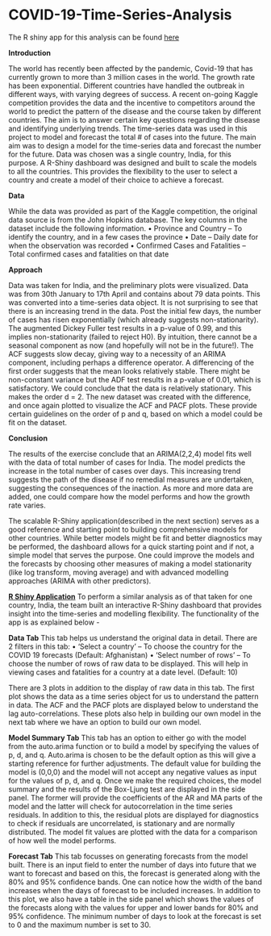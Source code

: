 # COVID-19-Time-Series-Analysis


The R shiny app for this analysis can be found [here](https://meenal-narsinghani.shinyapps.io/shiny_application/)

**Introduction**

The world has recently been affected by the pandemic, Covid-19 that has currently grown to more than 3 million cases in the world. The growth rate has been exponential. Different countries have handled the outbreak in different ways, with varying degrees of success. 
A recent on-going Kaggle competition provides the data and the incentive to competitors around the world to predict the pattern of the disease and the course taken by different countries. The aim is to answer certain key questions regarding the disease and identifying underlying trends.
The time-series data was used in this project to model and forecast the total # of cases into the future. The main aim was to design a model for the time-series data and forecast the number for the future. Data was chosen was a single country, India, for this purpose. A R-Shiny dashboard was designed and built to scale the models to all the countries. This provides the flexibility to the user to select a country and create a model of their choice to achieve a forecast.

**Data**

While the data was provided as part of the Kaggle competition, the original data source is from the John Hopkins database. The key columns in the dataset include the following information. 
•	Province and Country – To identify the country, and in a few cases the province
•	Date – Daily date for when the observation was recorded
•	Confirmed Cases and Fatalities – Total confirmed cases and fatalities on that date

**Approach**

Data was taken for India, and the preliminary plots were visualized. Data was from 30th January to 17th April and contains about 79 data points. This was converted into a time-series data object. It is not surprising to see that there is an increasing trend in the data. Post the initial few days, the number of cases has risen exponentially (which already suggests non-stationarity). The augmented Dickey Fuller test results in a p-value of 0.99, and this implies non-stationarity (failed to reject H0).
By intuition, there cannot be a seasonal component as now (and hopefully will not be in the future!). The ACF suggests slow decay, giving way to a necessity of an ARIMA component, including perhaps a difference operator.
A differencing of the first order suggests that the mean looks relatively stable. There might be non-constant variance but the ADF test results in a p-value of 0.01, which is satisfactory. We could conclude that the data is relatively stationary. This makes the order d = 2.
The new dataset was created with the difference, and once again plotted to visualize the ACF and PACF plots. These provide certain guidelines on the order of p and q, based on which a model could be fit on the dataset.
 
 
 
**Conclusion**

The results of the exercise conclude that an ARIMA(2,2,4) model fits well with the data of total number of cases for India. The model predicts the increase in the total number of cases over days. This increasing trend suggests the path of the disease if no remedial measures are undertaken, suggesting the consequences of the inaction. As more and more data are added, one could compare how the model performs and how the growth rate varies.

The scalable R-Shiny application(described in the next section) serves as a good reference and starting point to building comprehensive models for other countries. While better models might be fit and better diagnostics may be performed, the dashboard allows for a quick starting point and if not, a simple model that serves the purpose. One could improve the models and the forecasts by choosing other measures of making a model stationarity (like log transform, moving average) and with advanced modelling approaches (ARIMA with other predictors). 

 
 
**[R Shiny Application](https://meenal-narsinghani.shinyapps.io/shiny_application/)**
To perform a similar analysis as of that taken for one country, India, the team built an interactive R-Shiny dashboard that provides insight into the time-series and modelling flexibility. The functionality of the app is as explained below - 

**Data Tab**
This tab helps us understand the original data in detail. There are 2 filters in this tab:
•	‘Select a country’ – To choose the country for the COVID 19 forecasts (Default: Afghanistan)
•	‘Select number of rows’ – To choose the number of rows of raw data to be displayed. This will help in viewing cases and fatalities for a country at a date level. (Default: 10)

There are 3 plots in addition to the display of raw data in this tab. The first plot shows the data as a time series object for us to understand the pattern in data. The ACF and the PACF plots are displayed below to understand the lag auto-correlations. These plots also help in building our own model in the next tab where we have an option to build our own model.

**Model Summary Tab**
This tab has an option to either go with the model from the auto.arima function or to build a model by specifying the values of p, d, and q. Auto.arima is chosen to be the default option as this will give a starting reference for further adjustments. The default value for building the model is (0,0,0) and the model will not accept any negative values as input for the values of p, d, and q. Once we make the required choices, the model summary and the results of the Box-Ljung test are displayed in the side panel. The former will provide the coefficients of the AR and MA parts of the model and the latter will check for autocorrelation in the time series residuals.
In addition to this, the residual plots are displayed for diagnostics to check if residuals are uncorrelated, is stationary and are normally distributed. The model fit values are plotted with the data for a comparison of how well the model performs.

**Forecast Tab**
This tab focusses on generating forecasts from the model built. There is an input field to enter the number of days into future that we want to forecast and based on this, the forecast is generated along with the 80% and 95% confidence bands. One can notice how the width of the band increases when the days of forecast to be included increases. 
In addition to this plot, we also have a table in the side panel which shows the values of the forecasts along with the values for upper and lower bands for 80% and 95% confidence. The minimum number of days to look at the forecast is set to 0 and the maximum number is set to 30.
